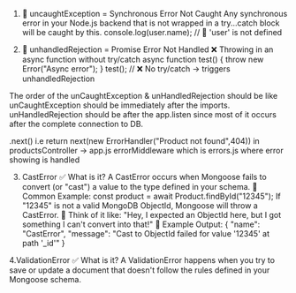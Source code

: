 1. 🧨 uncaughtException = Synchronous Error Not Caught
Any synchronous error in your Node.js backend that is not wrapped in a try...catch block will be caught by this. 
console.log(user.name); // 🧨 'user' is not defined

2. 🌊 unhandledRejection = Promise Error Not Handled
❌ Throwing in an async function without try/catch
async function test() {
  throw new Error("Async error");
}
test(); // ❌ No try/catch → triggers unhandledRejection

The order of the unCaughtException & unHandledRejection should be like
unCaughtException should be immediately after the imports.
unHandledRejection should be after the app.listen since most of it occurs after the complete connection to DB.

.next() i.e return next(new ErrorHandler("Product not found",404)) in productsController -> app.js errorMiddleware which is errors.js where error showing is handled


<!-- The below errors usually occur when interacting with the Database -->
3. CastError
✅ What is it?
A CastError occurs when Mongoose fails to convert (or "cast") a value to the type defined in your schema.
📌 Common Example:
const product = await Product.findById("12345");
If "12345" is not a valid MongoDB ObjectId, Mongoose will throw a CastError.
🧠 Think of it like:
"Hey, I expected an ObjectId here, but I got something I can't convert into that!"
🔴 Example Output:
{
  "name": "CastError",
  "message": "Cast to ObjectId failed for value '12345' at path '_id'"
}

4.ValidationError
✅ What is it?
A ValidationError happens when you try to save or update a document that doesn't follow the rules defined in your Mongoose schema.
